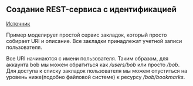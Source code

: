 ## Создание REST-сервиса с идентификацией

[Источник](https://spring-projects.ru/guides/tutorials-bookmarks/)

Пример моделирует простой сервис закладок, который просто собирает URI и описание. Все закладки принадлежат учетной записи пользователя.

Все URI начинаются с имени пользователя. Таким образом, для аккаунта bob мы можем обратиться как */users/bob* или просто */bob*. Для доступа к списку закладок пользователя мы можем опуститься на уровень ниже(подобно файловой системе) к ресурсу */bob/bookmarks*.
